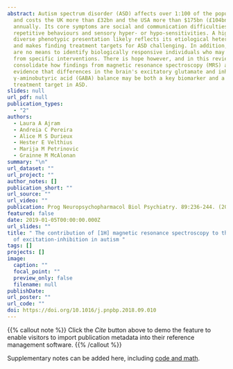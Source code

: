 ```yaml
---
abstract: Autism spectrum disorder (ASD) affects over 1:100 of the population
  and costs the UK more than £32bn and the USA more than $175bn (£104bn)
  annually. Its core symptoms are social and communication difficulties,
  repetitive behaviours and sensory hyper- or hypo-sensitivities. A highly
  diverse phenotypic presentation likely reflects its etiological heterogeneity
  and makes finding treatment targets for ASD challenging. In addition, there
  are no means to identify biologically responsive individuals who may benefit
  from specific interventions. There is hope however, and in this review we
  consolidate how findings from magnetic resonance spectroscopy (MRS) add to the
  evidence that differences in the brain's excitatory glutamate and inhibitory
  γ-aminobutyric acid (GABA) balance may be both a key biomarker and a tractable
  treatment target in ASD.
slides: null
url_pdf: null
publication_types:
  - "2"
authors:
  - Laura A Ajram
  - Andreia C Pereira
  - Alice M S Durieux
  - Hester E Velthius
  - Marija M Petrinovic
  - Grainne M McAlonan
summary: "\n"
url_dataset: ""
url_project: ""
author_notes: []
publication_short: ""
url_source: ""
url_video: ""
publication: Prog Neuropsychopharmacol Biol Psychiatry. 89:236-244. (2019)
featured: false
date: 2019-01-05T00:00:00.000Z
url_slides: ""
title: " The contribution of [1H] magnetic resonance spectroscopy to the study
  of excitation-inhibition in autism "
tags: []
projects: []
image:
  caption: ""
  focal_point: ""
  preview_only: false
  filename: null
publishDate: 
url_poster: ""
url_code: ""
doi: https://doi.org/10.1016/j.pnpbp.2018.09.010
---
```


{{% callout note %}}
Click the _Cite_ button above to demo the feature to enable visitors to import publication metadata into their reference management software.
{{% /callout %}}

Supplementary notes can be added here, including [code and math](https://wowchemy.com/docs/content/writing-markdown-latex/).
